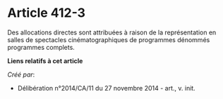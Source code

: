 # Article 412-3

Des allocations directes sont attribuées à raison de la représentation en salles de spectacles cinématographiques de
programmes dénommés programmes complets.

**Liens relatifs à cet article**

_Créé par_:

  - Délibération n°2014/CA/11 du 27 novembre 2014 - art., v. init.
